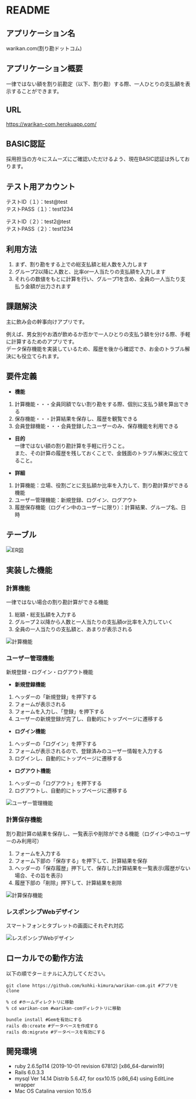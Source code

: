 # README


## アプリケーション名
warikan.com(割り勘ドットコム)

## アプリケーション概要
一律ではない額を割り前勘定（以下、割り勘）する際、一人ひとりの支払額を表示することができます。

## URL
https://warikan-com.herokuapp.com/

## BASIC認証
<!-- ユーザーID:admin  
PASS:2222 -->
採用担当の方々にスムーズにご確認いただけるよう、現在BASIC認証は外しております。

## テスト用アカウント
テストID（１）：test@test  
テストPASS（１）：test1234

テストID（２）：test2@test  
テストPASS（２）：test1234

## 利用方法
1. まず、割り勘をする上での総支払額と総人数を入力します
1. グループ2以降に人数と、比率or一人当たりの支払額を入力します
1. それらの数値をもとに計算を行い、グループ1を含め、全員の一人当たり支払う金額が出力されます

## 課題解決
主に飲み会の幹事向けアプリです。

例えば、男女別やお酒が飲めるか否かで一人ひとりの支払う額を分ける際、手軽に計算するためのアプリです。  
データ保存機能を実装しているため、履歴を後から確認でき、お金のトラブル解決にも役立てられます。

## 要件定義
* **機能**  
1. 計算機能・・・全員同額でない割り勘をする際、個別に支払う額を算出できる
1. 保存機能・・・計算結果を保存し、履歴を観覧できる
1. 会員登録機能・・・会員登録したユーザーのみ、保存機能を利用できる

* **目的**  
一律ではない額の割り勘計算を手軽に行うこと。  
また、その計算の履歴を残しておくことで、金銭面のトラブル解決に役立てること。

* **詳細**  
1. 計算機能：立場、役割ごとに支払額か比率を入力して、割り勘計算ができる機能  
1. ユーザー管理機能：新規登録、ログイン、ログアウト  
1. 履歴保存機能（ログイン中のユーザーに限り）：計算結果、グループ名、日時

## テーブル

![ER図](https://user-images.githubusercontent.com/70509887/95564074-3b687280-0a59-11eb-871a-3606ce9daf35.png)

## 実装した機能
### **計算機能**  
一律ではない場合の割り勘計算ができる機能  
1. 総額・総支払額を入力する  
1. グループ２以降から人数と一人当たりの支払額or比率を入力していく  
1. 全員の一人当たりの支払額と、あまりが表示される

![計算機能](https://user-images.githubusercontent.com/70509887/97251586-83eea100-184b-11eb-8f7e-6504391c520a.gif)

### **ユーザー管理機能**  
新規登録・ログイン・ログアウト機能

* **新規登録機能**  
1. ヘッダーの「新規登録」を押下する  
1. フォームが表示される  
1. フォームを入力し、「登録」を押下する  
1. ユーザーの新規登録が完了し、自動的にトップページに遷移する  

* **ログイン機能**  
1. ヘッダーの「ログイン」を押下する  
1. フォームが表示されるので、登録済みのユーザー情報を入力する  
1. ログインし、自動的にトップページに遷移する  

* **ログアウト機能**  
1. ヘッダーの「ログアウト」を押下する  
1. ログアウトし、自動的にトップページに遷移する  


![ユーザー管理機能](https://user-images.githubusercontent.com/70509887/97251598-881abe80-184b-11eb-9fb2-a68c2edf0b72.gif)

### **計算保存機能**  
割り勘計算の結果を保存し、一覧表示や削除ができる機能（ログイン中のユーザーのみ利用可）
1. フォームを入力する  
1. フォーム下部の「保存する」を押下して、計算結果を保存
1. ヘッダーの「保存履歴」押下して、保存した計算結果を一覧表示(履歴がない場合、その旨を表示)
1. 履歴下部の「削除」押下して、計算結果を削除


![計算保存機能](https://user-images.githubusercontent.com/70509887/99079475-5ce1ee80-2603-11eb-8801-b54938ec16fe.gif)

### **レスポンシブWebデザイン**  
スマートフォンとタブレットの画面にそれぞれ対応


![レスポンシブWebデザイン](https://user-images.githubusercontent.com/70509887/97251639-99fc6180-184b-11eb-800e-03462b93044e.gif)

## ローカルでの動作方法

以下の順でターミナルに入力してください。

```
git clone https://github.com/kohki-kimura/warikan-com.git #アプリをclone

% cd #ホームディレクトリに移動
% cd warikan-com #warikan-comディレクトリに移動

bundle install #Gemを有効にする
rails db:create #データベースを作成する
rails db:migrate #データベースを有効にする
```

## 開発環境
* ruby 2.6.5p114 (2019-10-01 revision 67812) [x86_64-darwin19]
* Rails 6.0.3.3
* mysql  Ver 14.14 Distrib 5.6.47, for osx10.15 (x86_64) using  EditLine wrapper
* Mac OS Catalina version 10.15.6